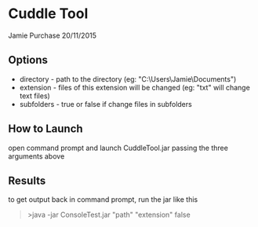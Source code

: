 Cuddle Tool
===========

Jamie Purchase
20/11/2015

Options
-------

* directory - path to the directory (eg: "C:\Users\Jamie\Documents\")
* extension - files of this extension will be changed (eg: "txt" will change text files)
* subfolders - true or false if change files in subfolders

How to Launch
-------------

open command prompt and launch CuddleTool.jar passing the three arguments above

Results
-------

to get output back in command prompt, run the jar like this
<blockquote>
	>java -jar ConsoleTest.jar "path" "extension" false
</blockquote>